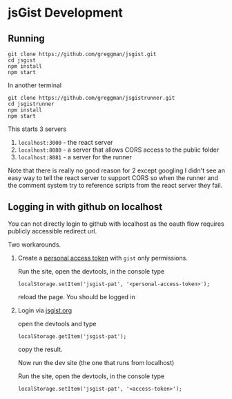 # jsGist Development

## Running

```
git clone https://github.com/greggman/jsgist.git
cd jsgist
npm install
npm start
```

In another terminal

```
git clone https://github.com/greggman/jsgistrunner.git
cd jsgistrunner
npm install
npm start
```

This starts 3 servers

1. `localhost:3000` - the react server
2. `localhost:8080` - a server that allows CORS access to the public folder
3. `localhost:8081` - a server for the runner

Note that there is really no good reason for 2 except googling I didn't
see an easy way to tell the react server to support CORS so when the
runner and the comment system try to reference scripts from the react
server they fail.

## Logging in with github on localhost

You can not directly login to github with localhost as the oauth
flow requires publicly accessible redirect url.

Two workarounds.

1. Create a [personal access token](https://github.com/settings/tokens) with
   `gist` only permissions.

   Run the site, open the devtools, in the console type

   ```
   localStorage.setItem('jsgist-pat', '<personal-access-token>');
   ```

   reload the page. You should be logged in

2. Login via [jsgist.org](https://jsgist.org)

   open the devtools and type

   ```
   localStorage.getItem('jsgist-pat');
   ```

   copy the result.

   Now run the dev site (the one that runs from localhost)

   Run the site, open the devtools, in the console type

   ```
   localStorage.setItem('jsgist-pat', '<access-token>');
   ```